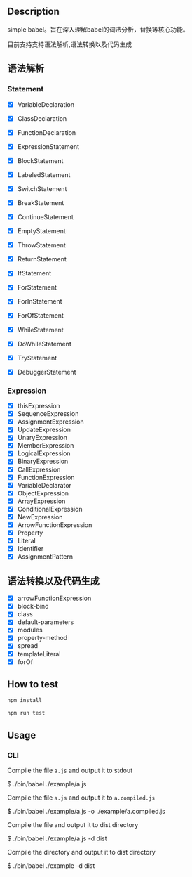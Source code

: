 ## Description

simple babel。旨在深入理解babel的词法分析，替换等核心功能。


目前支持支持语法解析,语法转换以及代码生成

## 语法解析
### Statement

- [x] VariableDeclaration
- [x] ClassDeclaration
- [x] FunctionDeclaration
- [x] ExpressionStatement
- [x] BlockStatement
- [x] LabeledStatement
- [x] SwitchStatement
- [x] BreakStatement
- [x] ContinueStatement
- [x] EmptyStatement
- [x] ThrowStatement
- [x] ReturnStatement
- [x] IfStatement
- [x] ForStatement
- [x] ForInStatement
- [x] ForOfStatement
- [x] WhileStatement
- [x] DoWhileStatement
- [x] TryStatement
- [x] DebuggerStatement


### Expression

- [x] thisExpression
- [x] SequenceExpression
- [x] AssignmentExpression
- [x] UpdateExpression
- [x] UnaryExpression
- [x] MemberExpression
- [x] LogicalExpression
- [x] BinaryExpression
- [x] CallExpression
- [x] FunctionExpression
- [x] VariableDeclarator
- [x] ObjectExpression
- [x] ArrayExpression
- [x] ConditionalExpression
- [x] NewExpression
- [x] ArrowFunctionExpression
- [x] Property
- [x] Literal
- [x] Identifier
- [x] AssignmentPattern

## 语法转换以及代码生成

- [x] arrowFunctionExpression
- [x] block-bind
- [x] class
- [x] default-parameters
- [x] modules
- [x] property-method
- [x] spread
- [x] templateLiteral
- [x] forOf
## How to test
 
```bash
npm install
```
 
```bash
npm run test
```

## Usage

### CLI

Compile the file `a.js` and output it to stdout

$ ./bin/babel ./example/a.js

Compile the file `a.js` and output it to `a.compiled.js`

$ ./bin/babel ./example/a.js -o ./example/a.compiled.js

Compile the file and output it to dist directory

$ ./bin/babel ./example/a.js -d dist

Compile the directory and output it to dist directory

$ ./bin/babel ./example -d dist
